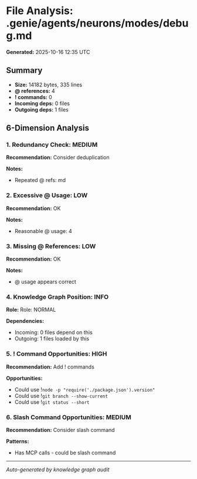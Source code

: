 # File Analysis: .genie/agents/neurons/modes/debug.md

**Generated:** 2025-10-16 12:35 UTC

## Summary

- **Size:** 14182 bytes, 335 lines
- **@ references:** 4
- **! commands:** 0
- **Incoming deps:** 0 files
- **Outgoing deps:** 1 files

## 6-Dimension Analysis

### 1. Redundancy Check: MEDIUM

**Recommendation:** Consider deduplication

**Notes:**
- Repeated @ refs: md

### 2. Excessive @ Usage: LOW

**Recommendation:** OK

**Notes:**
- Reasonable @ usage: 4

### 3. Missing @ References: LOW

**Recommendation:** OK

**Notes:**
- @ usage appears correct

### 4. Knowledge Graph Position: INFO

**Role:** Role: NORMAL

**Dependencies:**
- Incoming: 0 files depend on this
- Outgoing: 1 files loaded by this

### 5. ! Command Opportunities: HIGH

**Recommendation:** Add ! commands

**Opportunities:**
- Could use !`node -p "require('./package.json').version"`
- Could use !`git branch --show-current`
- Could use !`git status --short`

### 6. Slash Command Opportunities: MEDIUM

**Recommendation:** Consider slash command

**Patterns:**
- Has MCP calls - could be slash command

---

*Auto-generated by knowledge graph audit*
